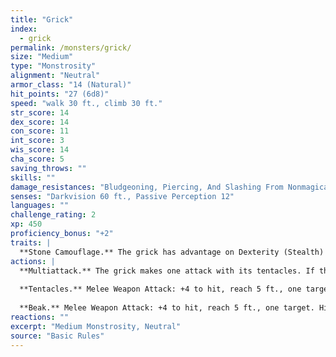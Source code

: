 ```yaml
---
title: "Grick"
index:
  - grick
permalink: /monsters/grick/
size: "Medium"
type: "Monstrosity"
alignment: "Neutral"
armor_class: "14 (Natural)"
hit_points: "27 (6d8)"
speed: "walk 30 ft., climb 30 ft."
str_score: 14
dex_score: 14
con_score: 11
int_score: 3
wis_score: 14
cha_score: 5
saving_throws: ""
skills: ""
damage_resistances: "Bludgeoning, Piercing, And Slashing From Nonmagical Weapons"
senses: "Darkvision 60 ft., Passive Perception 12"
languages: ""
challenge_rating: 2
xp: 450
proficiency_bonus: "+2"
traits: |
  **Stone Camouflage.** The grick has advantage on Dexterity (Stealth) checks made to hide in rocky terrain.
actions: |
  **Multiattack.** The grick makes one attack with its tentacles. If that attack hits, the grick can make one beak attack against the same target.
  
  **Tentacles.** Melee Weapon Attack: +4 to hit, reach 5 ft., one target. Hit: 9 (2d6 + 2) slashing damage.
  
  **Beak.** Melee Weapon Attack: +4 to hit, reach 5 ft., one target. Hit: 5 (1d6 + 2) piercing damage.
reactions: ""
excerpt: "Medium Monstrosity, Neutral"
source: "Basic Rules"
---
```

